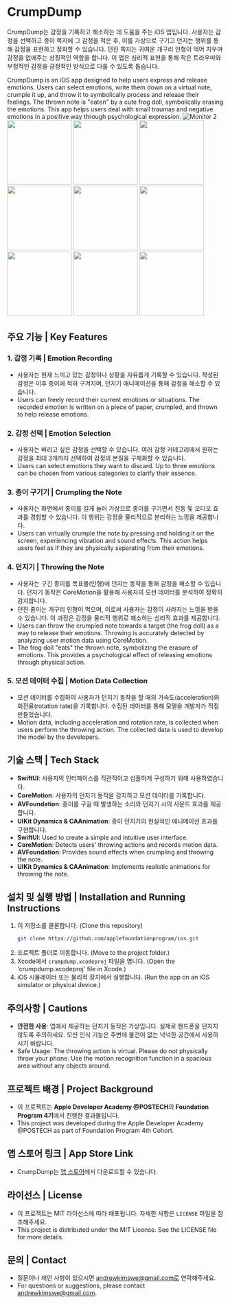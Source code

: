 # CrumpDump

CrumpDump는 감정을 기록하고 해소하는 데 도움을 주는 iOS 앱입니다. 사용자는 감정을 선택하고 종이 쪽지에 그 감정을 적은 후, 이를 가상으로 구기고 던지는 행위를 통해 감정을 표현하고 정화할 수 있습니다. 던진 쪽지는 귀여운 개구리 인형이 먹어 치우며 감정을 없애주는 상징적인 역할을 합니다. 이 앱은 심리적 표현을 통해 작은 트라우마와 부정적인 감정을 긍정적인 방식으로 다룰 수 있도록 돕습니다.

CrumpDump is an iOS app designed to help users express and release emotions. Users can select emotions, write them down on a virtual note, crumple it up, and throw it to symbolically process and release their feelings. The thrown note is "eaten" by a cute frog doll, symbolically erasing the emotions. This app helps users deal with small traumas and negative emotions in a positive way through psychological expression.
![Monitor 2](https://github.com/user-attachments/assets/e090b517-a12c-4839-a67a-ba8d166a6bb5)
<img src="https://github.com/user-attachments/assets/8c3f3f8c-58d7-4d0b-99d3-5e36d4e34d5a" width="150" style="display:inline-block;">
<img src="https://github.com/user-attachments/assets/615f9747-1199-41b0-ba0b-105c1f87ecfe" width="150" style="display:inline-block;">
<img src="https://github.com/user-attachments/assets/bca1ec21-8970-4795-b4e4-59efa35e4459" width="150" style="display:inline-block;">
<img src="https://github.com/user-attachments/assets/632aa9ba-cdf7-4dce-9809-bd8143b5f097" width="150" style="display:inline-block;">
<img src="https://github.com/user-attachments/assets/47647f2b-7c48-4923-9ba8-c983634687b2" width="150" style="display:inline-block;">
<img src="https://github.com/user-attachments/assets/c389e896-4c4d-4573-a8ef-f1e32da1a7f1" width="150" style="display:inline-block;">
<img src="https://github.com/user-attachments/assets/ff2bd8d4-7985-4a66-9a14-da8215075a05" width="150" style="display:inline-block;">
<img src="https://github.com/user-attachments/assets/1fff4e7f-d5f7-4997-8baa-83cf71d46e6c" width="150" style="display:inline-block;">
<img src="https://github.com/user-attachments/assets/875f4495-e17f-4c22-8d6a-b0654a5ef1b6" width="150" style="display:inline-block;">

## 주요 기능 | Key Features

### 1. 감정 기록 | Emotion Recording
- 사용자는 현재 느끼고 있는 감정이나 상황을 자유롭게 기록할 수 있습니다. 작성된 감정은 이후 종이에 적혀 구겨지며, 던지기 애니메이션을 통해 감정을 해소할 수 있습니다.
- Users can freely record their current emotions or situations. The recorded emotion is written on a piece of paper, crumpled, and thrown to help release emotions.

### 2. 감정 선택 | Emotion Selection
- 사용자는 버리고 싶은 감정을 선택할 수 있습니다. 여러 감정 카테고리에서 원하는 감정을 최대 3개까지 선택하여 감정의 본질을 구체화할 수 있습니다.
- Users can select emotions they want to discard. Up to three emotions can be chosen from various categories to clarify their essence.

### 3. 종이 구기기 | Crumpling the Note
- 사용자는 화면에서 종이를 길게 눌러 가상으로 종이를 구기면서 진동 및 오디오 효과를 경험할 수 있습니다. 이 행위는 감정을 물리적으로 분리하는 느낌을 제공합니다.
- Users can virtually crumple the note by pressing and holding it on the screen, experiencing vibration and sound effects. This action helps users feel as if they are physically separating from their emotions.

### 4. 던지기 | Throwing the Note
- 사용자는 구긴 종이를 목표물(인형)에 던지는 동작을 통해 감정을 해소할 수 있습니다. 던지기 동작은 CoreMotion을 활용해 사용자의 모션 데이터를 분석하여 정확히 감지합니다.
- 던진 종이는 개구리 인형이 먹으며, 이로써 사용자는 감정이 사라지는 느낌을 받을 수 있습니다. 이 과정은 감정을 물리적 행위로 해소하는 심리적 효과를 제공합니다.
- Users can throw the crumpled note towards a target (the frog doll) as a way to release their emotions. Throwing is accurately detected by analyzing user motion data using CoreMotion.
- The frog doll "eats" the thrown note, symbolizing the erasure of emotions. This provides a psychological effect of releasing emotions through physical action.

### 5. 모션 데이터 수집 | Motion Data Collection
- 모션 데이터를 수집하여 사용자가 던지기 동작을 할 때의 가속도(acceleration)와 회전율(rotation rate)을 기록합니다. 수집된 데이터를 통해 모델을 개발자가 직접 만들었습니다.
- Motion data, including acceleration and rotation rate, is collected when users perform the throwing action. The collected data is used to develop the model by the developers.

## 기술 스택 | Tech Stack
- **SwiftUI**: 사용자의 인터페이스를 직관적이고 심플하게 구성하기 위해 사용하였습니다.
- **CoreMotion**: 사용자의 던지기 동작을 감지하고 모션 데이터를 기록합니다.
- **AVFoundation**: 종이를 구길 때 발생하는 소리와 던지기 시의 사운드 효과를 제공합니다.
- **UIKit Dynamics & CAAnimation**: 종이 던지기의 현실적인 애니메이션 효과를 구현합니다.
- **SwiftUI**: Used to create a simple and intuitive user interface.
- **CoreMotion**: Detects users' throwing actions and records motion data.
- **AVFoundation**: Provides sound effects when crumpling and throwing the note.
- **UIKit Dynamics & CAAnimation**: Implements realistic animations for throwing the note.

## 설치 및 실행 방법 | Installation and Running Instructions
1. 이 저장소를 클론합니다. (Clone this repository)
   ```bash
   git clone https://github.com/applefoundationprogram/ios.git
   ```
2. 프로젝트 폴더로 이동합니다. (Move to the project folder.)
3. Xcode에서 `crumpdump.xcodeproj` 파일을 엽니다. (Open the 'crumpdump.xcodeproj' file in Xcode.)
4. iOS 시뮬레이터 또는 물리적 장치에서 실행합니다. (Run the app on an iOS simulator or physical device.)

## 주의사항 | Cautions
- **안전한 사용**: 앱에서 제공하는 던지기 동작은 가상입니다. 실제로 핸드폰을 던지지 않도록 주의하세요. 모션 인식 기능은 주변에 물건이 없는 넉넉한 공간에서 사용하시기 바랍니다.
- Safe Usage: The throwing action is virtual. Please do not physically throw your phone. Use the motion recognition function in a spacious area without any objects around.

## 프로젝트 배경 | Project Background
- 이 프로젝트는 **Apple Developer Academy @POSTECH**의 **Foundation Program 4기**에서 진행한 결과물입니다.
- This project was developed during the Apple Developer Academy @POSTECH as part of Foundation Program 4th Cohort.

## 앱 스토어 링크 | App Store Link
- CrumpDump는 [앱 스토어](https://apps.apple.com/kr/app/crumpdump/id6737130375)에서 다운로드할 수 있습니다.

## 라이선스 | License
- 이 프로젝트는 MIT 라이선스에 따라 배포됩니다. 자세한 사항은 `LICENSE` 파일을 참조해주세요.
- This project is distributed under the MIT License. See the LICENSE file for more details.

## 문의 | Contact
- 질문이나 제안 사항이 있으시면 andrewkimswe@gmail.com로 연락해주세요.
- For questions or suggestions, please contact andrewkimswe@gmail.com.

